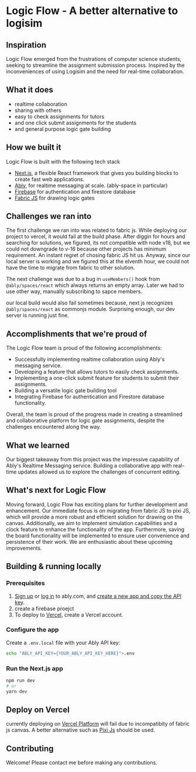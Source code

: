 # Logic Flow - A better alternative to logisim
## Inspiration
Logic Flow emerged from the frustrations of computer science students, seeking to streamline the assignment submission process. Inspired by the inconveniences of using Logisim and the need for real-time collaboration.

## What it does
- realtime collaboration
- sharing with others
- easy to check assignments for tutors
- and one click submit assignments for the students
- and general purpose logic gate building
  
## How we built it
Logic Flow is built with the following tech stack
- [Next.js](https://nextjs.org), a flexible React framework that gives you building blocks to create fast web applications.
- [Ably](https://ably.com?utm_source=github&utm_medium=github-repo&utm_campaign=GLB-2211-ably-nextjs-fundamentals-kit&utm_content=ably-nextjs-fundamentals-kit&src=GLB-2211-ably-nextjs-fundamentals-kit-github-repo), for realtime messaging at scale. (ably-space in particular)
- [Firebase](https://firebase.google.com/) for authentication and firestore database
- [Fabric JS](http://fabricjs.com/) for drawing logic gates

## Challenges we ran into
The first challenge we ran into was related to fabric js. While deploying our project to vercel, it would fail at the build phase. After diggin for hours and searching for solutions, we figured, its not compatible with node v18, but we could not downgrade to v-16 because other projects has minimum requirement. An instant regret of chosing fabric JS hit us. Anyway, since our local server is working and we figured this at the elventh hour, we could not have the time to migrate from fabric to other solution.

The next challenge was due to a bug in `useMembers()` hook from `@ably/spaces/react` which always returns an empty array. Later we had to use other way, manually subscribing to sapce members.

our local build would also fail sometimes because, next js recognizes `@ably/spaces/react` as commonjs module. Surprising enough, our dev server is running just fine.

## Accomplishments that we're proud of
The Logic Flow team is proud of the following accomplishments:

- Successfully implementing realtime collaboration using Ably's messaging service.
- Developing a feature that allows tutors to easily check assignments.
- Implementing a one-click submit feature for students to submit their assignments.
- Building a versatile logic gate building tool
- Integrating Firebase for authentication and Firestore database functionality.

Overall, the team is proud of the progress made in creating a streamlined and collaborative platform for logic gate assignments, despite the challenges encountered along the way.

## What we learned
Our biggest takeaway from this project was the impressive capability of Ably's Realtime Messaging service. Building a collaborative app with real-time updates allowed us to explore the challenges of concurrent editing.

## What's next for Logic Flow
Moving forward, Logic Flow has exciting plans for further development and enhancement. Our immediate focus is on migrating from fabric JS to pixi JS, which will provide a more robust and efficient solution for drawing on the canvas. Additionally, we aim to implement simulation capabilities and a clock feature to enhance the functionality of the app. Furthermore, saving the board functionality will be implemented to ensure user convenience and persistence of their work. We are enthusiastic about these upcoming improvements.

## Building & running locally

### Prerequisites

1. [Sign up](https://ably.com/signup?utm_source=github&utm_medium=github-repo&utm_campaign=GLB-2211-ably-nextjs-fundamentals-kit&utm_content=ably-nextjs-fundamentals-kit&src=GLB-2211-ably-nextjs-fundamentals-kit-github-repo) or [log in](https://ably.com/login?utm_source=github&utm_medium=github-repo&utm_campaign=GLB-2211-ably-nextjs-fundamentals-kit&utm_content=ably-nextjs-fundamentals-kit&src=GLB-2211-ably-nextjs-fundamentals-kit-github-repo) to ably.com, and [create a new app and copy the API key](https://faqs.ably.com/setting-up-and-managing-api-keys?utm_source=github&utm_medium=github-repo&utm_campaign=GLB-2211-ably-nextjs-fundamentals-kit&utm_content=ably-nextjs-fundamentals-kit&src=GLB-2211-ably-nextjs-fundamentals-kit-github-repo).
2. create a firebase proejct
3. To deploy to [Vercel](https://vercel.com), create a Vercel account.

### Configure the app

Create a `.env.local` file with your Ably API key:

```bash
echo "ABLY_API_KEY={YOUR_ABLY_API_KEY_HERE}">.env
```

### Run the Next.js app

```bash
npm run dev
# or
yarn dev
```

## Deploy on Vercel

currently deploying on [Vercel Platform](https://vercel.com/new?utm_medium=default-template&filter=next.js&utm_source=create-next-app&utm_campaign=create-next-app-readme) will fail due to incompatibity of fabric js canvas. A better alternative such as [Pixi Js](https://pixijs.com/) should be used.

## Contributing

Welcome! Please contact me before making any contributions.

